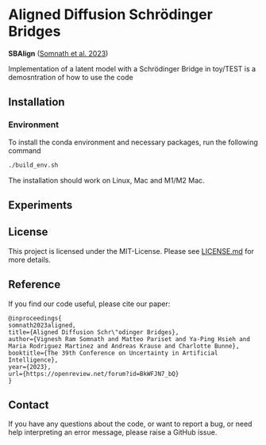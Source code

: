 # Aligned Diffusion Schrödinger Bridges
 **SBAlign** ([Somnath et al. 2023](https://openreview.net/forum?id=BkWFJN7_bQ))

Implementation of a latent model with a Schrödinger Bridge in toy/TEST is a demosntration of how to use the code
## Installation

### Environment
To install the conda environment and necessary packages, run the following command

```bash
./build_env.sh
```
The installation should work on Linux, Mac and M1/M2 Mac.

## Experiments



## License

This project is licensed under the MIT-License. Please see [LICENSE.md](https://github.com/IBM/aligned_diffusion_bridges/blob/main/LICENSE) for more details.

## Reference

If you find our code useful, please cite our paper:

```
@inproceedings{
somnath2023aligned,
title={Aligned Diffusion Schr\"odinger Bridges},
author={Vignesh Ram Somnath and Matteo Pariset and Ya-Ping Hsieh and Maria Rodriguez Martinez and Andreas Krause and Charlotte Bunne},
booktitle={The 39th Conference on Uncertainty in Artificial Intelligence},
year={2023},
url={https://openreview.net/forum?id=BkWFJN7_bQ}
}
```
## Contact

If you have any questions about the code, or want to report a bug, or need help interpreting an error message, please raise a GitHub issue.
